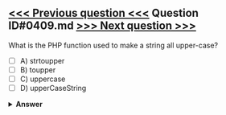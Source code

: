 [<<< Previous question <<<](0408.md)   Question ID#0409.md   [>>> Next question >>>](0410.md)
---

What is the PHP function used to make a string all upper-case?

- [ ] A) strtoupper
- [ ] B) toupper
- [ ] C) uppercase
- [ ] D) upperCaseString

<details><summary><b>Answer</b></summary>
<p>
  Answer: <strong>A</strong>
</p>
</details>
